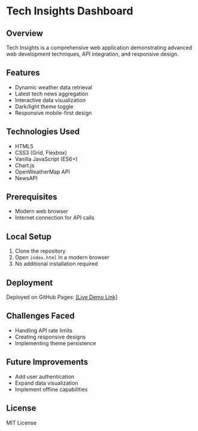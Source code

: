 # Tech Insights Dashboard

## Overview
Tech Insights is a comprehensive web application demonstrating advanced web development techniques, API integration, and responsive design.

## Features
- Dynamic weather data retrieval
- Latest tech news aggregation
- Interactive data visualization
- Dark/light theme toggle
- Responsive mobile-first design

## Technologies Used
- HTML5
- CSS3 (Grid, Flexbox)
- Vanilla JavaScript (ES6+)
- Chart.js
- OpenWeatherMap API
- NewsAPI

## Prerequisites
- Modern web browser
- Internet connection for API calls

## Local Setup
1. Clone the repository
2. Open `index.html` in a modern browser
3. No additional installation required

## Deployment
Deployed on GitHub Pages: [\[Live Demo Link\]](https://github.com/bkbasit73/WeatherExplorer.git)

## Challenges Faced
- Handling API rate limits
- Creating responsive designs
- Implementing theme persistence

## Future Improvements
- Add user authentication
- Expand data visualization
- Implement offline capabilities

## License
MIT License